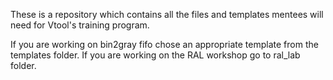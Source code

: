 These is a repository which contains all the files and templates mentees will need for Vtool's training program.

If you are working on bin2gray fifo chose an appropriate template from the templates folder. 
If you are working on the RAL workshop go to ral_lab folder.
